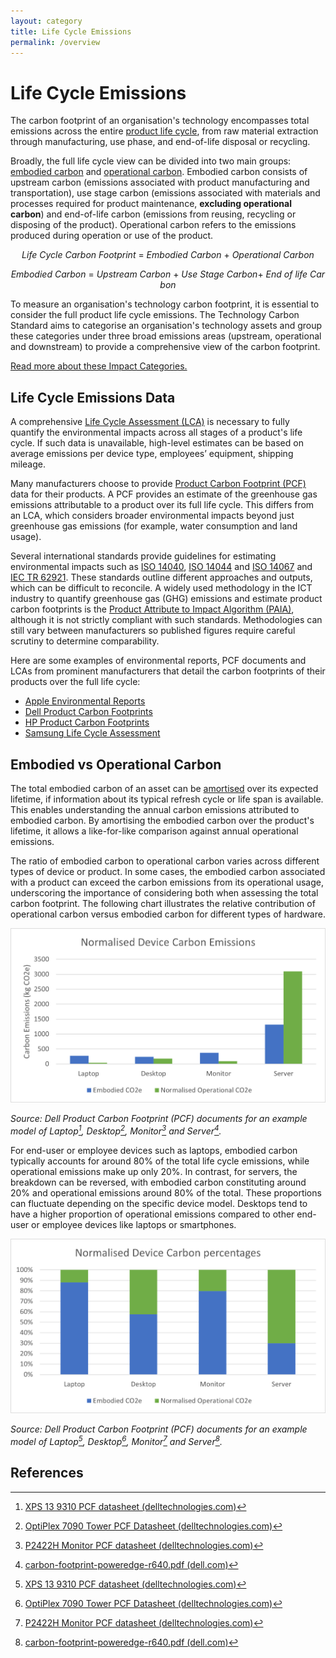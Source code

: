 ```yaml
---
layout: category
title: Life Cycle Emissions
permalink: /overview
---
```


# Life Cycle Emissions

The carbon footprint of an organisation's technology encompasses total emissions across the entire [product life cycle](/glossary#product-life-cycle), from raw material extraction through manufacturing, use phase, and end-of-life disposal or recycling. 

Broadly, the full life cycle view can be divided into two main groups: [embodied carbon](/glossary#embodied-carbon) and [operational carbon](/glossary#operational-carbon). Embodied carbon consists of upstream carbon (emissions associated with product manufacturing and transportation), use stage carbon (emissions associated with materials and processes required for product maintenance, **excluding operational carbon**) and end-of-life carbon (emissions from reusing, recycling or disposing of the product). Operational carbon refers to the emissions produced during operation or use of the product.

$$ Life\ Cycle\ Carbon\ Footprint\ =\ Embodied\ Carbon\ +\ Operational\ Carbon $$

$$ Embodied\ Carbon\ =\ Upstream\ Carbon\ +\ Use\ Stage\ Carbon +\ End\ of\ life\ Carbon $$

To measure an organisation's technology carbon footprint, it is essential to consider the full product life cycle emissions. The Technology Carbon Standard aims to categorise an organisation's technology assets and group these categories under three broad emissions areas (upstream, operational and downstream) to provide a comprehensive view of the carbon footprint.   

[Read more about these Impact Categories.](categories) 

## Life Cycle Emissions Data

A comprehensive [Life Cycle Assessment (LCA)](/glossary#life-cycle-assessment-lca) is necessary to fully quantify the environmental impacts across all stages of a product's life cycle. If such data is unavailable, high-level estimates can be based on average emissions per device type, employees’ equipment, shipping mileage.

Many manufacturers choose to provide [Product Carbon Footprint (PCF)](/glossary#product-carbon-footprint-pcf) data for their products. A PCF provides an estimate of the greenhouse gas emissions attributable to a product over its full life cycle. This differs from an LCA, which considers broader environmental impacts beyond just greenhouse gas emissions (for example, water consumption and land usage). 

Several international standards provide guidelines for estimating environmental impacts such as [ISO 14040](https://www.iso.org/standard/37456.html), [ISO 14044](https://www.iso.org/standard/38498.html) and [ISO 14067](https://www.iso.org/standard/71206.html) and [IEC TR 62921](https://webstore.iec.ch/publication/25994). These standards outline different approaches and outputs, which can be difficult to reconcile. A widely used methodology in the ICT industry to quantify greenhouse gas (GHG) emissions and estimate product carbon footprints is the [Product Attribute to Impact Algorithm (PAIA)](https://msl.mit.edu/projects/paia/main.html), although it is not strictly compliant with such standards. Methodologies can still vary between manufacturers so published figures require careful scrutiny to determine comparability. 

Here are some examples of environmental reports, PCF documents and LCAs from prominent manufacturers that detail the carbon footprints of their products over the full life cycle:

- [Apple Environmental Reports](https://www.apple.com/environment/)
- [Dell Product Carbon Footprints](https://www.dell.com/en-uk/dt/corporate/social-impact/advancing-sustainability/climate-action/product-carbon-footprints.htm)
- [HP Product Carbon Footprints](https://h20195.www2.hp.com/v2/library.aspx?doctype=95&footer=95&filter_doctype=no&showregionfacet=yes&filter_country=no&cc=us&lc=en&filter_oid=no&filter_prodtype=rw&prodtype=ij&showproductcompatibility=yes&showregion=yes&showreglangcol=yes&showdescription=yes%23doctype-95&sortorder-popular&teasers-off&isRetired-false&isRHParentNode-false&titleCheck-false#doctype-95&sortorder-popular&teasers-off&isRetired-false&isRHParentNode-false&titleCheck-false)
- [Samsung Life Cycle Assessment](https://www.samsung.com/global/sustainability/focus/products/sustainability-in-our-products/)


## Embodied vs Operational Carbon

The total embodied carbon of an asset can be [amortised](/glossary#amortisation) over its expected lifetime, if information about its typical refresh cycle or life span is available. This enables understanding the annual carbon emissions attributed to embodied carbon. By amortising the embodied carbon over the product's lifetime, it allows a like-for-like comparison against annual operational emissions. 

The ratio of embodied carbon to operational carbon varies across different types of device or product. In some cases, the embodied carbon associated with a product can exceed the carbon emissions from its operational usage, underscoring the importance of considering both when assessing the total carbon footprint. The following chart illustrates the relative contribution of operational carbon versus embodied carbon for different types of hardware.

![embodied-vs-operational-amounts](/assets/images/embodied-vs-operational-amounts.png)

*Source: Dell Product Carbon Footprint (PCF) documents for an example model of Laptop[^laptop], Desktop[^desktop], Monitor[^monitor] and Server[^server].*

For end-user or employee devices such as laptops, embodied carbon typically accounts for around 80% of the total life cycle emissions, while operational emissions make up only 20%. In contrast, for servers, the breakdown can be reversed, with embodied carbon constituting around 20% and operational emissions around 80% of the total. These proportions can fluctuate depending on the specific device model. Desktops tend to have a higher proportion of operational emissions compared to other end-user or employee devices like laptops or smartphones.

![embodied-vs-operational-percentages](/assets/images/embodied-vs-operational-percentages.png)

*Source: Dell Product Carbon Footprint (PCF) documents for an example model of Laptop[^laptop], Desktop[^desktop], Monitor[^monitor] and Server[^server].*

## References

[^laptop]: [XPS 13 9310 PCF datasheet (delltechnologies.com)](https://www.delltechnologies.com/asset/en-gb/products/laptops-and-2-in-1s/technical-support/xps-13-9310.pdf)
[^desktop]: [OptiPlex 7090 Tower PCF Datasheet (delltechnologies.com)](https://www.delltechnologies.com/asset/en-gb/products/desktops-and-all-in-ones/technical-support/optiplex-7090-tower-pcf-datasheet.pdf)
[^monitor]: [P2422H Monitor PCF datasheet (delltechnologies.com)](https://www.delltechnologies.com/asset/en-gb/products/electronics-and-accessories/technical-support/p2422h-monitor-pcf-datasheet.pdf)
[^server]: [carbon-footprint-poweredge-r640.pdf (dell.com)](https://i.dell.com/sites/csdocuments/CorpComm_Docs/en/carbon-footprint-poweredge-r640.pdf)